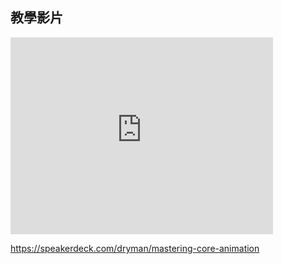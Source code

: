 教學影片
--------

<iframe width="420" height="315"
src="https://www.youtube.com/embed/g2CQCG0kmew" frameborder="0"
allowfullscreen></iframe>

https://speakerdeck.com/dryman/mastering-core-animation
